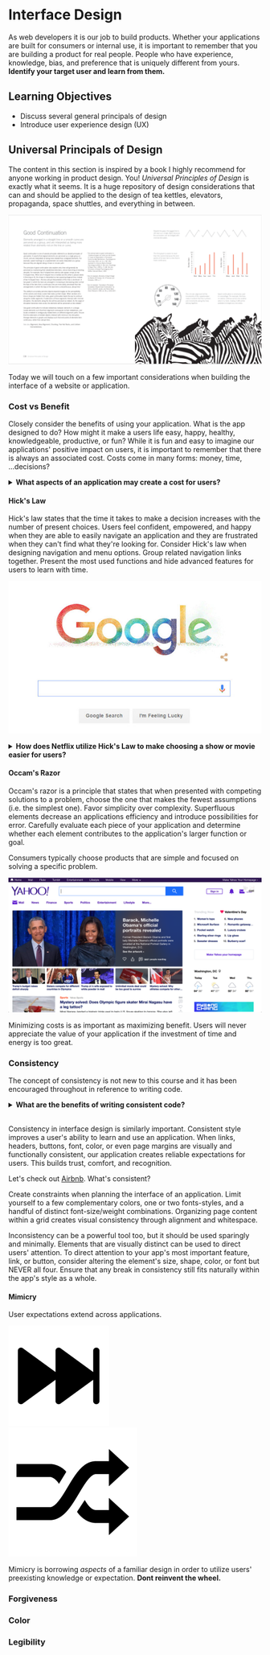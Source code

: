 # Interface Design

As web developers it is our job to build products. Whether your applications are built for consumers or internal use, it is important to remember that you are building a product for real people. People who have experience, knowledge, bias, and preference that is uniquely different from yours. **Identify your target user and learn from them.**

## Learning Objectives

- Discuss several general principals of design
- Introduce user experience design (UX)

## Universal Principals of Design

The content in this section is inspired by a book I highly recommend for anyone working in product design. You! *Universal Principles of Design* is exactly what it seems. It is a huge repository of design considerations that can and should be applied to the design of tea kettles, elevators, propaganda, space shuttles, and everything in between.

![example page of universal principles of design](./page-example.png)

Today we will touch on a few important considerations when building the interface of a website or application.

### Cost vs Benefit

Closely consider the benefits of using your application. What is the app designed to do? How might it make a users life easy, happy, healthy, knowledgeable, productive, or fun? While it is fun and easy to imagine our applications' positive impact on users, it is important to remember that there is always an associated cost. Costs come in many forms: money, time, ...decisions?

<details>
  <summary><strong>What aspects of an application may create a cost for users?</strong></summary>
  </br>

- **loading:** People are impatient. The longer a user has to wait, the more likely they are to use an alternative product.
- **sign up:** Forms are annoying and nobody enjoys sharing unnecessary personal information. Unless signing up is critical to an app's benefit, it will be perceived as a cost.
- **onboarding:** It takes time and energy to learn a new skill or tool. Simplify onboarding as much as possible and focus on features that are critical to the core functionality of the app.
- **complexity:** People become overwhelmed by complexity and can become paralyzed if given too many options. Give your app a KISS (Keep it Simple, Stupid!)

</details>

#### Hick's Law

Hick's law states that the time it takes to make a decision increases with the number of present choices. Users feel confident, empowered, and happy when they are able to easily navigate an application and they are frustrated when they can't find what they're looking for. Consider Hick's law when designing navigation and menu options. Group related navigation links together. Present the most used functions and hide advanced features for users to learn with time.

![google search feature](./google.jpg)

<details>
  <summary><strong>How does Netflix utilize Hick's Law to make choosing a show or movie easier for users?</strong></summary>
  </br>

  By presenting rows of related items, Netflix encourages users to first narrow their decision by genre.

  ![netflix display](./netflix.png)

</details>

#### Occam's Razor

Occam's razor is a principle that states that when presented with competing solutions to a problem, choose the one that makes the fewest assumptions (i.e. the simplest one). Favor simplicity over complexity. Superfluous elements decrease an applications efficiency and introduce possibilities for error. Carefully evaluate each piece of your application and determine whether each element contributes to the application's larger function or goal.

Consumers typically choose products that are simple and focused on solving a specific problem.

![yahoo homepage](./Yahoo.png)

Minimizing costs is as important as maximizing benefit. Users will never appreciate the value of your application if the investment of time and energy is too great.

### Consistency

The concept of consistency is not new to this course and it has been encouraged throughout in reference to writing code.

<details>
  <summary><strong>What are the benefits of writing consistent code?</strong></summary>
  </br>

- visually pleasing
- improves readability
- improves understanding and communication between team members
- removes the need to make frequent style decisions

</details>
</br>

Consistency in interface design is similarly important. Consistent style improves a user's ability to learn and use an application. When links, headers, buttons, font, color, or even page margins are visually and functionally consistent, our application creates reliable expectations for users. This builds trust, comfort, and recognition.

Let's check out [Airbnb](https://www.airbnb.com). What's consistent?

Create constraints when planning the interface of an application. Limit yourself to a few complementary colors, one or two fonts-styles, and a handful of distinct font-size/weight combinations. Organizing page content within a grid creates visual consistency through alignment and whitespace.

Inconsistency can be a powerful tool too, but it should be used sparingly and minimally. Elements that are visually distinct can be used to direct users' attention. To direct attention to your app's most important feature, link, or button, consider altering the element's size, shape, color, or font but NEVER all four. Ensure that any break in consistency still fits naturally within the app's style as a whole.

#### Mimicry

User expectations extend across applications.

![skip](./skip.png)
</br>
![shuffle](./media-shuffle.png)

Mimicry is borrowing *aspects* of a familiar design in order to utilize users' preexisting knowledge or expectation. **Dont reinvent the wheel.**
### Forgiveness

### Color

### Legibility